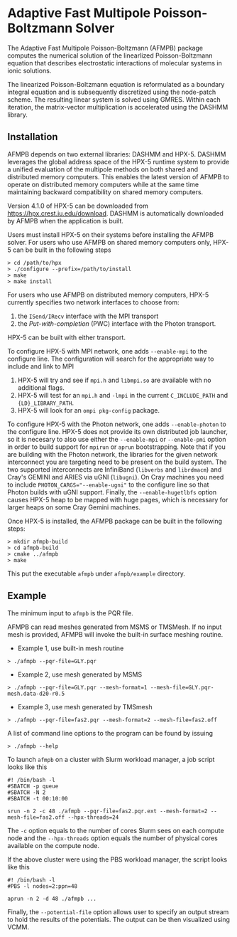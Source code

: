 # Adaptive Fast Multipole Poisson-Boltzmann Solver 

The Adaptive Fast Multipole Poisson-Boltzmann (AFMPB) package computes the
numerical solution of the linearlized Poisson-Boltzmann equation that describes
electrostatic interactions of molecular systems in ionic solutions. 

The linearized Poisson-Boltzmann equation is reformulated as a boundary integral
equation and is subsequently discretized using the node-patch scheme. The
resulting linear system is solved using GMRES. Within each iteration, the
matrix-vector multiplication is accelerated using the DASHMM library. 

## Installation
AFMPB depends on two external libraries: DASHMM and HPX-5. DASHMM leverages 
the global address space of the HPX-5 runtime system to provide a unified
evaluation of the multipole methods on both shared and distributed memory computers. 
This enables the latest version of AFMPB to operate on distributed memory 
computers while at the same time maintaining backward compatibility on shared
memory computers. 

Version 4.1.0 of HPX-5 can be downloaded from https://hpx.crest.iu.edu/download. 
DASHMM is automatically downloaded by AFMPB when the application is built. 

Users must install HPX-5 on their systems before installing the AFMPB
solver. For users who use AFMPB on shared memory computers only, HPX-5 can be
built in the following steps

```
> cd /path/to/hpx
> ./configure --prefix=/path/to/install
> make
> make install
```

For users who use AFMPB on distributed memory computers, HPX-5 currently
specifies two network interfaces to choose from: 
1. the `ISend/IRecv` interface with the MPI transport 
2. the _Put-with-completion_ (PWC) interface with the Photon transport.  

HPX-5 can be built with either transport.

To configure HPX-5 with MPI network, one adds `--enable-mpi` to the configure
line.  The configuration will search for the appropriate way to include and link
to MPI
1. HPX-5 will try and see if `mpi.h` and `libmpi.so` are available with no
additional flags.
2. HPX-5 will test for an `mpi.h` and `-lmpi` in the current `C_INCLUDE_PATH`
and `{LD}_LIBRARY_PATH`. 
3. HPX-5 will look for an `ompi pkg-config` package. 

To configure HPX-5 with the Photon network, one adds `--enable-photon` to the
configure line. HPX-5 does not provide its own distributed job launcher, so it
is necesary to also use either the `--enable-mpi` or `--enable-pmi` option in
order to build support for `mpirun` or `aprun` bootstrapping. Note that if you
are building with the Photon network, the libraries for the given network
interconnect you are targeting need to be present on the build system. The two
supported interconnects are InfiniBand (`libverbs` and `librdmacm`) and Cray's
GEMINI and ARIES via uGNI (`libugni`). On Cray machines you need to include
`PHOTON_CARGS="--enable-ugni"` to the configure line so that Photon builds with
uGNI support.  Finally, the `--enable-hugetlbfs` option causes HPX-5 heap to be
mapped with huge pages, which is necessary for larger heaps on some Cray Gemini
machines.

Once HPX-5 is installed, the AFMPB package can be built in the following steps:

```
> mkdir afmpb-build
> cd afmpb-build
> cmake ../afmpb 
> make 
```
This put the executable `afmpb` under `afmpb/example` directory. 

## Example
The minimum input to `afmpb` is the PQR file. 

AFMPB can read meshes generated from MSMS or TMSMesh. If no input mesh is 
provided, AFMPB will invoke the built-in surface meshing routine. 

* Example 1, use built-in mesh routine
```
> ./afmpb --pqr-file=GLY.pqr
```

* Example 2, use mesh generated by MSMS
```
> ./afmpb --pqr-file=GLY.pqr --mesh-format=1 --mesh-file=GLY.pqr-mesh.data-d20-r0.5 
```

* Example 3, use mesh generated by TMSmesh
```
> ./afmpb --pqr-file=fas2.pqr --mesh-format=2 --mesh-file=fas2.off 
```

A list of command line options to the program can be found by issuing
```
> ./afmpb --help
```

To launch `afmpb` on a cluster with Slurm workload manager, a job script looks
like this
```
#! /bin/bash -l
#SBATCH -p queue
#SBATCH -N 2
#SBATCH -t 00:10:00

srun -n 2 -c 48 ./afmpb --pqr-file=fas2.pqr.ext --mesh-format=2 --mesh-file=fas2.off --hpx-threads=24
```
The `-c` option equals to the number of cores Slurm sees on each compute node
and the `--hpx-threads` option equals the number of physical cores available on
the compute node.

If the above cluster were using the PBS workload manager, the script looks like this 
```
#! /bin/bash -l
#PBS -l nodes=2:ppn=48

aprun -n 2 -d 48 ./afmpb ...
```

Finally, the `--potential-file` option allows user to specify an output stream
to hold the results of the potentials. The output can be then visualized using
VCMM.

